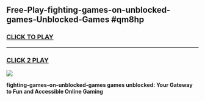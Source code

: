 
## Free-Play-fighting-games-on-unblocked-games-Unblocked-Games #qm8hp
<h3>
<a href="https://news.freeplayer.one?title=fighting-games-on-unblocked-games&ref=8M">CLICK TO PLAY</a></h3>
<hr>

<h3>
<a href="https://news.freeplayer.one?title=fighting-games-on-unblocked-games&ref=8M">CLICK 2 PLAY</a>
  
</h3>

<a href="https://news.freeplayer.one?title=fighting-games-on-unblocked-games&ref=8M"><img src="https://clearcache.store/games.png"></a>


**fighting-games-on-unblocked-games games unblocked: Your Gateway to Fun and Accessible Online Gaming**
